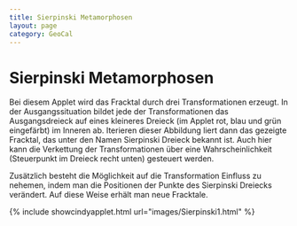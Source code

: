 ```yaml
---
title: Sierpinski Metamorphosen
layout: page
category: GeoCal
---
```


# Sierpinski Metamorphosen
Bei diesem Applet wird das Fracktal durch drei Transformationen erzeugt. In der Ausgangssituation bildet jede der Transformationen das Ausgangsdreieck auf eines kleineres Dreieck (im Applet rot, blau und grün eingefärbt) im Inneren ab. Iterieren dieser Abbildung liert dann das gezeigte Fracktal, das unter den Namen Sierpinski Dreieck bekannt ist. Auch hier kann die Verkettung der Transformationen über eine Wahrscheinlichkeit (Steuerpunkt im Dreieck recht unten) gesteuert werden.

Zusätzlich besteht die Möglichkeit auf die Transformation Einfluss zu nehemen, indem man die Positionen der Punkte des Sierpinski Dreiecks verändert. Auf diese Weise erhält man neue Fracktale.

{% include showcindyapplet.html url="images/Sierpinski1.html" %}

